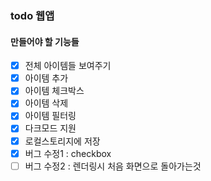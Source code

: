 ### todo 웹앱

#### 만들어야 할 기능들

- [x] 전체 아이템들 보여주기
- [x] 아이템 추가
- [x] 아이템 체크박스
- [x] 아이템 삭제
- [x] 아이템 필터링
- [x] 다크모드 지원
- [x] 로컬스토리지에 저장
- [x] 버그 수정1 : checkbox
- [ ] 버그 수정2 : 렌더링시 처음 화면으로 돌아가는것
